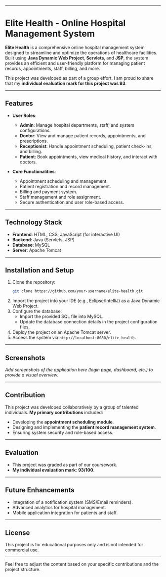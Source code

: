 

---

# Elite Health - Online Hospital Management System  

**Elite Health** is a comprehensive online hospital management system designed to streamline and optimize the operations of healthcare facilities. Built using **Java Dynamic Web Project**, **Servlets**, and **JSP**, the system provides an efficient and user-friendly platform for managing patient records, appointments, staff, billing, and more.  

This project was developed as part of a group effort. I am proud to share that my **individual evaluation mark for this project was 93**.  

---

## Features  

- **User Roles**:  
  - **Admin**: Manage hospital departments, staff, and system configurations.  
  - **Doctor**: View and manage patient records, appointments, and prescriptions.  
  - **Receptionist**: Handle appointment scheduling, patient check-ins, and billing.  
  - **Patient**: Book appointments, view medical history, and interact with doctors.  

- **Core Functionalities**:  
  - Appointment scheduling and management.  
  - Patient registration and record management.  
  - Billing and payment system.  
  - Staff management and role assignment.  
  - Secure authentication and user role-based access.  

---

## Technology Stack  

- **Frontend**: HTML, CSS, JavaScript (for interactive UI)  
- **Backend**: Java (Servlets, JSP)  
- **Database**: MySQL  
- **Server**: Apache Tomcat  

---

## Installation and Setup  

1. Clone the repository:  
   ```bash  
   git clone https://github.com/your-username/elite-health.git  
   ```  
2. Import the project into your IDE (e.g., Eclipse/IntelliJ) as a Java Dynamic Web Project.  
3. Configure the database:  
   - Import the provided SQL file into MySQL.  
   - Update the database connection details in the project configuration files.  
4. Deploy the project on an Apache Tomcat server.  
5. Access the system via `http://localhost:8080/elite-health`.  

---

## Screenshots  

_Add screenshots of the application here (login page, dashboard, etc.) to provide a visual overview._  

---

## Contribution  

This project was developed collaboratively by a group of talented individuals. **My primary contributions** included:  
- Developing the **appointment scheduling module**.  
- Designing and implementing the **patient record management system**.  
- Ensuring system security and role-based access.  

---

## Evaluation  

- This project was graded as part of our coursework.  
- **My individual evaluation mark**: **93/100**.  

---

## Future Enhancements  

- Integration of a notification system (SMS/Email reminders).  
- Advanced analytics for hospital management.  
- Mobile application integration for patients and staff.  

---

## License  

This project is for educational purposes only and is not intended for commercial use.  

---

Feel free to adjust the content based on your specific contributions and the project structure.
